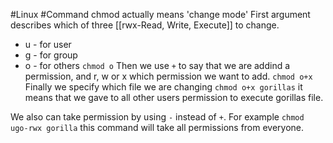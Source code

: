 #Linux #Command
chmod actually means 'change mode'
First argument describes which of three [[rwx-Read, Write, Execute]] to change.
- u - for user
- g - for group
- o - for others
`chmod o`
Then we use `+` to say that we are addind a permission, and r, w or x which permission we want to add.
`chmod o+x`
Finally we specify which file we are changing
`chmod o+x gorillas` it means that we gave to all other users permission to execute gorillas file.

We also can take permission by using  `-` instead of `+`. For example
`chmod ugo-rwx gorilla` this command will take all permissions from everyone.